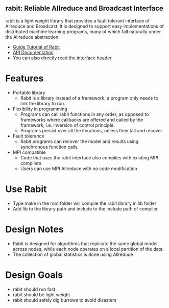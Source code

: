 ## rabit: Reliable Allreduce and Broadcast Interface

rabit is a light weight library that provides a fault tolerant interface of Allreduce and Broadcast. It is designed to support easy implementations of distributed machine learning programs, many of which fall naturally under the Allreduce abstraction.

* [Guide Tutorial of Rabit](guide)
* [API Documentation](http://home.cs.washington.edu/~tqchen/rabit/doc)
* You can also directly read the [interface header](include/rabit.h)

Features
====
* Portable library
  - Rabit is a library instead of a framework, a program only needs to link the library to run.
* Flexibility in programming
  - Programs can call rabit functions in any order, as opposed to frameworks where callbacks are offered and called by the framework, i.e. inversion of control principle.
  - Programs persist over all the iterations, unless they fail and recover.
* Fault tolerance 
  - Rabit programs can recover the model and results using synchronous function calls.
* MPI compatible
  - Code that uses the rabit interface also compiles with existing MPI compilers
  - Users can use MPI Allreduce with no code modification

Use Rabit
====
* Type make in the root folder will compile the rabit library in lib folder
* Add lib to the library path and include to the include path of compiler

Design Notes
====
* Rabit is designed for algorithms that replicate the same global model across nodes, while each node operates on a local partition of the data.
* The collection of global statistics is done using Allreduce

Design Goals
====
* rabit should run fast
* rabit should be light weight
* rabit should safely dig burrows to avoid disasters
